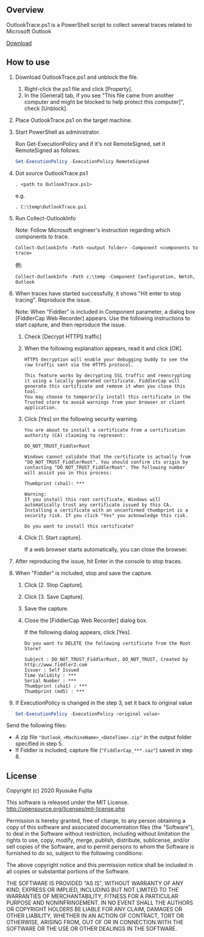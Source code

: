 ﻿## Overview
OutlookTrace.ps1 is a PowerShell script to collect several traces related to Microsoft Outlook

[Download](https://github.com/jpmessaging/OutlookTrace/releases/download/v2020-01-09/OutlookTrace.ps1)

## How to use
1. Download OutlookTrace.ps1 and unblock the file.

    1. Right-click the ps1 file and click [Property].
    2. In the [General] tab, if you see "This file came from another computer and might be blocked to help protect this computer]", check [Unblock].

2. Place OutlookTrace.ps1 on the target machine.
3. Start PowerShell as administrator.

    Run Get-ExecutionPolicy and if it's not RemoteSigned, set it RemoteSigned as follows.

    ```PowerShell
    Set-ExecutionPolicy -ExecutionPolicy RemoteSigned
    ```
       
4. Dot source OutlookTrace.ps1

    ```
    . <path to OutlookTrace.ps1>
    ```

    e.g.
    ```
    . C:\temp\OutlookTrace.ps1
    ```

5. Run Collect-OutlookInfo

    Note: Follow Microsoft engineer's instruction regarding which components to trace.

    ```
    Collect-OutlookInfo -Path <output folder> -Component <components to trace>
    ```

    例:
    ```
    Collect-OutlookInfo -Path c:\temp -Component Configuration, Netsh, Outlook
    ```

6. When traces have started successfully, it shows "Hit enter to stop tracing". Reproduce the issue.
   
    Note: When "Fiddler" is included in Component parameter, a dialog box [FiddlerCap Web Recorder] appears. Use the following instructions to start capture, and then reproduce the issue.

    1. Check [Decrypt HTTPS traffic] 
    2. When the following explanation appears, read it and click [OK].

        ```
        HTTPS decryption will enable your debugging buddy to see the raw traffic sent via the HTTPS protocol. 

        This feature works by decrypting SSL traffic and reencrypting it using a locally generated certificate. FiddlerCap will generate this certificate and remove it when you close this tool.
        You may choose to temporarily install this certificate in the Trusted store to avoid warnings from your browser or client application.
        ```

    3. Click [Yes] on the following security warning.

        ```
        You are about to install a certificate from a certification authority (CA) claiming to represent:

        DO_NOT_TRUST_FiddlerRoot

        Windows cannot validate that the certificate is actually from "DO_NOT_TRUST_FiddlerRoot". You should confirm its origin by contacting "DO_NOT_TRUST_FiddlerRoot". The following number will assist you in this process:

        Thumbprint (sha1): ***

        Warning:
        If you install this root certificate, Windows will automatically trust any certificate issued by this CA. Installing a certificate with an unconfirmed thumbprint is a security risk. If you click "Yes" you acknowledge this risk.

        Do you want to install this certificate?
        ```

    4. Click [1. Start capture].

        If a web browser starts automatically, you can close the browser.

7. After reproducing the issue, hit Enter in the console to stop traces.
8. When "Fiddler" is included, stop and save the capture.

    1. Click [2. Stop Capture].
    2. Click [3. Save Capture].
    3. Save the capture.
    4. Close the [FiddlerCap Web Recorder] dialog box.

        If the following dialog appears, click [Yes].

        ```
        Do you want to DELETE the following certificate from the Root Store?

        Subject : DO_NOT_TRUST_FiddlerRoot, DO_NOT_TRUST, Created by http://www.fiddler2.com
        Issuer : Self Issued
        Time Validity : ***
        Serial Number : ***
        Thumbprint (sha1) : ***
        Thumbprint (md5) : ***
        ```

9. If ExecutionPolicy is changed in the step 3, set it back to original value

    ```PowerShell
    Set-ExecutionPolicy -ExecutionPolicy <original value>
    ```
    
Send the following files:

- A zip file `"Outlook_<MachineName>_<DateTime>.zip"` in the output folder specified in step 5.
- If Fiddler is included, capture file (`"FiddlerCap_***.saz"`) saved in step 8.


## License
Copyright (c) 2020 Ryusuke Fujita

This software is released under the MIT License.  
http://opensource.org/licenses/mit-license.php

Permission is hereby granted, free of charge, to any person obtaining a copy of this software and associated documentation files (the "Software"), to deal in the Software without restriction, including without limitation the rights to use, copy, modify, merge, publish, distribute, sublicense, and/or sell copies of the Software, and to permit persons to whom the Software is furnished to do so, subject to the following conditions:

The above copyright notice and this permission notice shall be included in all copies or substantial portions of the Software.

THE SOFTWARE IS PROVIDED "AS IS", WITHOUT WARRANTY OF ANY KIND, EXPRESS OR IMPLIED, INCLUDING BUT NOT LIMITED TO THE WARRANTIES OF MERCHANTABILITY, FITNESS FOR A PARTICULAR PURPOSE AND NONINFRINGEMENT. IN NO EVENT SHALL THE AUTHORS OR COPYRIGHT HOLDERS BE LIABLE FOR ANY CLAIM, DAMAGES OR OTHER LIABILITY, WHETHER IN AN ACTION OF CONTRACT, TORT OR OTHERWISE, ARISING FROM, OUT OF OR IN CONNECTION WITH THE SOFTWARE OR THE USE OR OTHER DEALINGS IN THE SOFTWARE.

